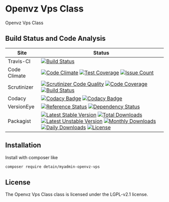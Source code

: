 # Openvz Vps Class

Openvz Vps Class

## Build Status and Code Analysis

Site          | Status
--------------|---------------------------
Travis-CI     | [![Build Status](https://travis-ci.org/detain/myadmin-openvz-vps.svg?branch=master)](https://travis-ci.org/detain/myadmin-openvz-vps)
Code Climate  | [![Code Climate](https://codeclimate.com/github/detain/myadmin-openvz-vps/badges/gpa.svg)](https://codeclimate.com/github/detain/myadmin-openvz-vps) [![Test Coverage](https://codeclimate.com/github/detain/myadmin-openvz-vps/badges/coverage.svg)](https://codeclimate.com/github/detain/myadmin-openvz-vps/coverage) [![Issue Count](https://codeclimate.com/github/detain/myadmin-openvz-vps/badges/issue_count.svg)](https://codeclimate.com/github/detain/myadmin-openvz-vps)
Scrutinizer   | [![Scrutinizer Code Quality](https://scrutinizer-ci.com/g/myadmin-plugins/myadmin-openvz-vps/badges/quality-score.png?b=master)](https://scrutinizer-ci.com/g/myadmin-plugins/myadmin-openvz-vps/?branch=master) [![Code Coverage](https://scrutinizer-ci.com/g/myadmin-plugins/myadmin-openvz-vps/badges/coverage.png?b=master)](https://scrutinizer-ci.com/g/myadmin-plugins/myadmin-openvz-vps/?branch=master) [![Build Status](https://scrutinizer-ci.com/g/myadmin-plugins/myadmin-openvz-vps/badges/build.png?b=master)](https://scrutinizer-ci.com/g/myadmin-plugins/myadmin-openvz-vps/build-status/master)
Codacy        | [![Codacy Badge](https://api.codacy.com/project/badge/Grade/226251fc068f4fd5b4b4ef9a40011d06)](https://www.codacy.com/app/detain/myadmin-openvz-vps) [![Codacy Badge](https://api.codacy.com/project/badge/Coverage/25fa74eb74c947bf969602fcfe87e349)](https://www.codacy.com/app/detain/myadmin-openvz-vps?utm_source=github.com&utm_medium=referral&utm_content=detain/myadmin-openvz-vps&utm_campaign=Badge_Coverage)
VersionEye    | [![Reference Status](https://www.versioneye.com/php/detain:myadmin-openvz-vps/reference_badge.svg?style=flat)](https://www.versioneye.com/php/detain:myadmin-openvz-vps/references) [![Dependency Status](https://www.versioneye.com/user/projects/592f7318bafc5500414dfd2a/badge.svg?style=flat-square)](https://www.versioneye.com/user/projects/592f7318bafc5500414dfd2a)
Packagist     | [![Latest Stable Version](https://poser.pugx.org/detain/myadmin-openvz-vps/version)](https://packagist.org/packages/detain/myadmin-openvz-vps) [![Total Downloads](https://poser.pugx.org/detain/myadmin-openvz-vps/downloads)](https://packagist.org/packages/detain/myadmin-openvz-vps) [![Latest Unstable Version](https://poser.pugx.org/detain/myadmin-openvz-vps/v/unstable)](//packagist.org/packages/detain/myadmin-openvz-vps) [![Monthly Downloads](https://poser.pugx.org/detain/myadmin-openvz-vps/d/monthly)](https://packagist.org/packages/detain/myadmin-openvz-vps) [![Daily Downloads](https://poser.pugx.org/detain/myadmin-openvz-vps/d/daily)](https://packagist.org/packages/detain/myadmin-openvz-vps) [![License](https://poser.pugx.org/detain/myadmin-openvz-vps/license)](https://packagist.org/packages/detain/myadmin-openvz-vps)


## Installation

Install with composer like

```sh
composer require detain/myadmin-openvz-vps
```

## License

The Openvz Vps Class class is licensed under the LGPL-v2.1 license.

